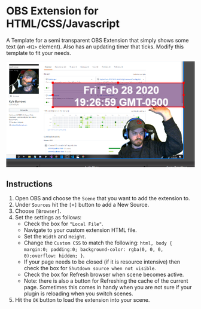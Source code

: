 # OBS Extension for HTML/CSS/Javascript
A Template for a semi transparent OBS Extension that simply shows some text (an `<H1>` element).  Also has an updating timer that ticks.  Modify this template to fit your needs.

![Screenshot of the look of the extension](ExtensionScreenshot.png "Screenshot of the look of the extension, extension is highlighted with the red border.")

## Instructions
 1. Open OBS and choose the `Scene` that you want to add the extension to.
 1. Under `Sources` hit the `[+]` button to add a New Source.
 1. Choose `[Browser]`.
 1. Set the settings as follows:
    * Check the box for `"Local File"`.
    * Navigate to your custom extension HTML file.
    * Set the `Width` and `Height`.
    * Change the `Custom CSS` to match the following:
        `html, body { margin:0; padding:0; background-color: rgba(0, 0, 0, 0);overflow: hidden; }`.
    * If your page needs to be closed (if it is resource intensive) then check the box for `Shutdown source when not visible`.
    * Check the box for Refresh browser when scene becomes active.
    * Note: there is also a button for Refreshing the cache of the current page.  Sometimes this comes in handy when you are not sure if your plugin is reloading when you switch scenes.
 1. Hit the `OK` button to load the extension into your scene.